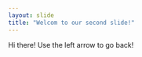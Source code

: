 ```yaml
---
layout: slide
title: "Welcom to our second slide!"
--- 
```

Hi there!
Use the left arrow to go back!
